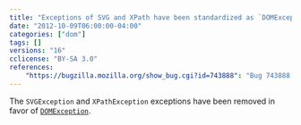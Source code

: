 ```yaml
---
title: "Exceptions of SVG and XPath have been standardized as `DOMException`"
date: "2012-10-09T06:00:00-04:00"
categories: ["dom"]
tags: []
versions: "16"
cclicense: "BY-SA 3.0"
references:
    "https://bugzilla.mozilla.org/show_bug.cgi?id=743888": "Bug 743888 – Replace SVGException and XPathException with DOMException"
---
```

The `SVGException` and `XPathException` exceptions have been removed in favor of [`DOMException`](https://developer.mozilla.org/en-US/docs/Web/API/DOMException).
